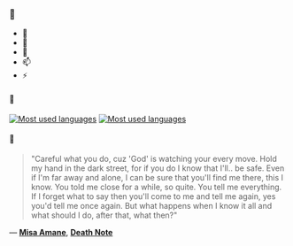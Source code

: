 ### 👋

- 🔭
- 🌱
- 💬
- 📫
- ⚡

#### 🧏

[![Most used languages](https://github-readme-stats-aynah.vercel.app/api/top-langs/?username=aynh&theme=solarized-dark&langs_count=6&layout=compact&hide_title=true)](https://github.com/anuraghazra/github-readme-stats#gh-dark-mode-only)
[![Most used languages](https://github-readme-stats-aynah.vercel.app/api/top-langs/?username=aynh&theme=solarized-light&langs_count=6&layout=compact&hide_title=true)](https://github.com/anuraghazra/github-readme-stats#gh-light-mode-only)

#### 💬

> "Careful what you do, cuz 'God' is watching your every move. Hold my hand in the dark street, for if you do I know that I'll.. be safe. Even if I'm far away and alone, I can be sure that you'll find me there, this I know. You told me close for a while, so quite. You tell me everything. If I forget what to say then you'll come to me and tell me again, yes you'd tell me once again. But what happens when I know it all and what should I do, after that, what then?"

&mdash; [**Misa Amane**](https://myanimelist.net/character.php?q=Misa%20Amane&cat=character), [**Death Note**](https://myanimelist.net/search/all?q=Death%20Note&cat=all)

